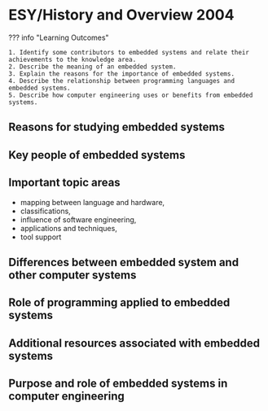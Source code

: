 # ESY/History and Overview 2004

??? info "Learning Outcomes"

    1. Identify some contributors to embedded systems and relate their achievements to the knowledge area. 
    2. Describe the meaning of an embedded system.
    3. Explain the reasons for the importance of embedded systems.
    4. Describe the relationship between programming languages and embedded systems.
    5. Describe how computer engineering uses or benefits from embedded systems.

## Reasons for studying embedded systems

## Key people of embedded systems

## Important topic areas 

- mapping between language and hardware, 
- classifications, 
- influence of software engineering, 
- applications and techniques, 
- tool support

## Differences between embedded system and other computer systems

## Role of programming applied to embedded systems

## Additional resources associated with embedded systems

## Purpose and role of embedded systems in computer engineering